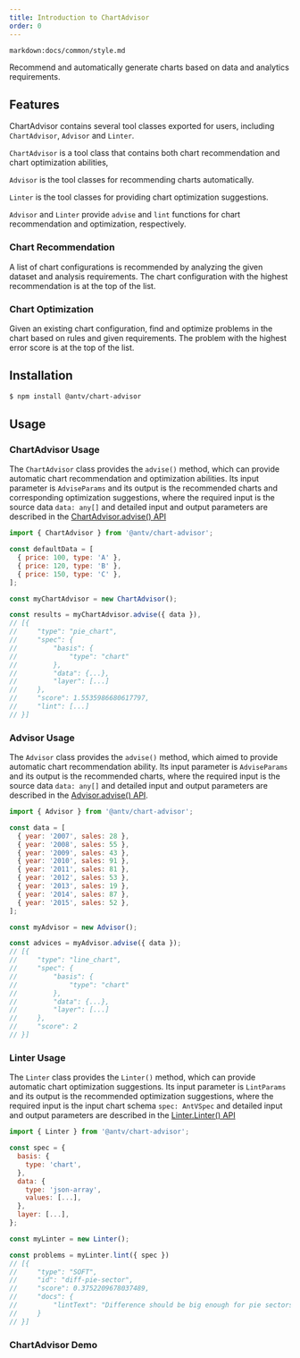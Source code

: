 ```yaml
---
title: Introduction to ChartAdvisor
order: 0
---
```


`markdown:docs/common/style.md`

<div class="doc-md">

Recommend and automatically generate charts based on data and analytics requirements.

</div>

## Features

ChartAdvisor contains several tool classes exported for users, including `ChartAdvisor`, `Advisor` and `Linter`.

`ChartAdvisor` is a tool class that contains both chart recommendation and chart optimization abilities,

`Advisor` is the tool classes for recommending charts automatically.

`Linter` is the tool classes for providing chart optimization suggestions.

`Advisor` and `Linter` provide `advise` and `lint` functions for chart recommendation and optimization, respectively.

### Chart Recommendation

A list of chart configurations is recommended by analyzing the given dataset and analysis requirements.
The chart configuration with the highest recommendation is at the top of the list.

### Chart Optimization

Given an existing chart configuration, find and optimize problems in the chart based on rules and given requirements.
The problem with the highest error score is at the top of the list.

## Installation

```bash
$ npm install @antv/chart-advisor
```

## Usage

### ChartAdvisor Usage

The `ChartAdvisor` class provides the `advise()` method, 
which can provide automatic chart recommendation and optimization abilities.
Its input parameter is `AdviseParams` and its output is the recommended charts and corresponding optimization suggestions, 
where the required input is the source data `data: any[]` and 
detailed input and output parameters are described in the [ChartAdvisor.advise() API](../../api/chart-advisor/chartAdvice)

```js
import { ChartAdvisor } from '@antv/chart-advisor';

const defaultData = [
  { price: 100, type: 'A' },
  { price: 120, type: 'B' },
  { price: 150, type: 'C' },
];

const myChartAdvisor = new ChartAdvisor();

const results = myChartAdvisor.advise({ data }),
// [{
//     "type": "pie_chart",
//     "spec": {
//         "basis": {
//             "type": "chart"
//         },
//         "data": {...},
//         "layer": [...]
//     },
//     "score": 1.5535986680617797,
//     "lint": [...]
// }]
```

### Advisor Usage

The `Advisor` class provides the `advise()` method, 
which aimed to provide automatic chart recommendation ability.
Its input parameter is `AdviseParams` and its output is the recommended charts, 
where the required input is the source data `data: any[]` and 
detailed input and output parameters are described in the [Advisor.advise() API](../../api/chart-advisor/advice).

```js
import { Advisor } from '@antv/chart-advisor';

const data = [
  { year: '2007', sales: 28 },
  { year: '2008', sales: 55 },
  { year: '2009', sales: 43 },
  { year: '2010', sales: 91 },
  { year: '2011', sales: 81 },
  { year: '2012', sales: 53 },
  { year: '2013', sales: 19 },
  { year: '2014', sales: 87 },
  { year: '2015', sales: 52 },
];

const myAdvisor = new Advisor();

const advices = myAdvisor.advise({ data });
// [{
//     "type": "line_chart",
//     "spec": {
//         "basis": {
//             "type": "chart"
//         },
//         "data": {...},
//         "layer": [...]
//     },
//     "score": 2
// }]
```

### Linter Usage

The `Linter` class provides the `Linter()` method, 
which can provide automatic chart optimization suggestions.
Its input parameter is `LintParams` and its output is the recommended optimization suggestions, 
where the required input is  the input chart schema `spec: AntVSpec` and 
detailed input and output parameters are described in the [Linter.Linter() API](../../api/chart-advisor/lint)

```js
import { Linter } from '@antv/chart-advisor';

const spec = {
  basis: {
    type: 'chart',
  },
  data: {
    type: 'json-array',
    values: [...],
  },
  layer: [...],
};

const myLinter = new Linter();

const problems = myLinter.lint({ spec })
// [{
//     "type": "SOFT",
//     "id": "diff-pie-sector",
//     "score": 0.3752209678037489,
//     "docs": {
//         "lintText": "Difference should be big enough for pie sectors."
//     }
// }]
```

### ChartAdvisor Demo

<playground path="chart-advisor/advise-and-lint/demo/ca-steps.jsx"></playground>

</div>
